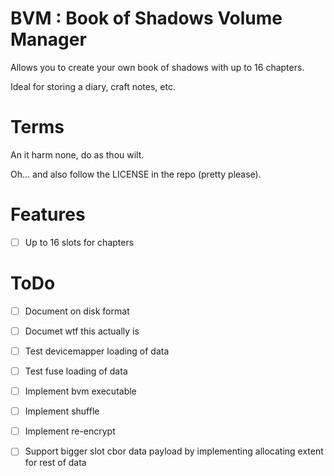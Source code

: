 # BVM : Book of Shadows Volume Manager

Allows you to create your own book of shadows with up to 16 chapters.

Ideal for storing a diary, craft notes, etc.

# Terms

An it harm none, do as thou wilt.

Oh... and also follow the LICENSE in the repo (pretty please).

# Features

- [ ] Up to 16 slots for chapters

# ToDo

- [ ] Document on disk format
- [ ] Documet wtf this actually is
- [ ] Test devicemapper loading of data
- [ ] Test fuse loading of data
- [ ] Implement bvm executable
- [ ] Implement shuffle
- [ ] Implement re-encrypt
- [ ] Support bigger slot cbor data payload by implementing allocating extent for rest of data

